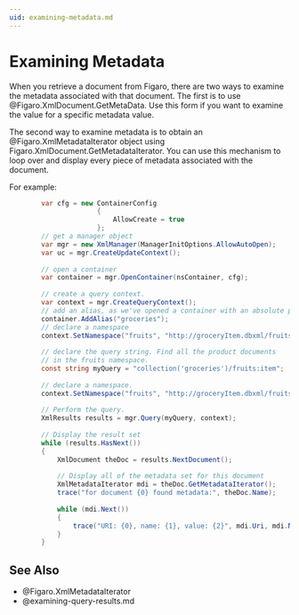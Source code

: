 ```yaml
---
uid: examining-metadata.md
---
```


# Examining Metadata

When you retrieve a document from Figaro, there are two ways to examine the metadata associated with that document. The first is to use @Figaro.XmlDocument.GetMetaData. Use this form if you want to examine the value for a specific metadata value.


The second way to examine metadata is to obtain an @Figaro.XmlMetadataIterator object using Figaro.XmlDocument.GetMetadataIterator. You can use this mechanism to loop over and display every piece of metadata associated with the document.


For example:

``` C#
	    var cfg = new ContainerConfig
	                  {
	                      AllowCreate = true
	                  };
	    // get a manager object
	    var mgr = new XmlManager(ManagerInitOptions.AllowAutoOpen);
	    var uc = mgr.CreateUpdateContext();
	
	    // open a container
	    var container = mgr.OpenContainer(nsContainer, cfg);
	    
	    // create a query context. 
	    var context = mgr.CreateQueryContext();
	    // add an alias, as we've opened a container with an absolute path
	    container.AddAlias("groceries");
	    // declare a namespace
	    context.SetNamespace("fruits", "http://groceryItem.dbxml/fruits");
	
	    // declare the query string. Find all the product documents 
	    // in the fruits namespace.
	    const string myQuery = "collection('groceries')/fruits:item";
	
	    // declare a namespace.
	    context.SetNamespace("fruits", "http://groceryItem.dbxml/fruits");
	
	    // Perform the query.
	    XmlResults results = mgr.Query(myQuery, context);
	
	    // Display the result set
	    while (results.HasNext())
	    {
	        XmlDocument theDoc = results.NextDocument();
	
	        // Display all of the metadata set for this document
	        XmlMetadataIterator mdi = theDoc.GetMetadataIterator();
	        trace("for document {0} found metadata:", theDoc.Name);
	
	        while (mdi.Next())
	        {
	            trace("URI: {0}, name: {1}, value: {2}", mdi.Uri, mdi.Name, mdi.Value.ToString());
	        }
	    }
```


## See Also

* @Figaro.XmlMetadataIterator
* @examining-query-results.md